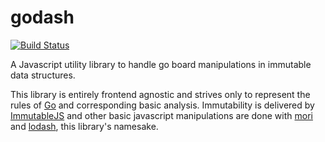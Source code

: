 godash
======

[![Build Status](https://travis-ci.org/duckpunch/godash.svg)](https://travis-ci.org/duckpunch/godash)

A Javascript utility library to handle go board manipulations in immutable data structures.

This library is entirely frontend agnostic and strives only to represent the rules of [Go](https://en.wikipedia.org/wiki/Go_%28game%29) and corresponding basic analysis.  Immutability is delivered by [ImmutableJS](http://facebook.github.io/immutable-js/) and other basic javascript manipulations are done with [mori](http://swannodette.github.io/mori/) and [lodash](https://lodash.com/), this library's namesake.
